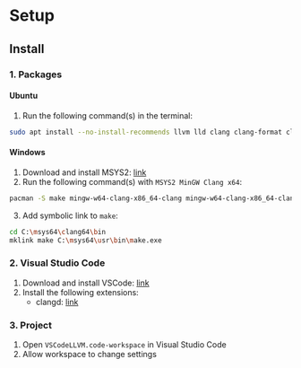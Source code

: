 # Setup

## Install

### 1. Packages

#### Ubuntu

1. Run the following command(s) in the terminal:

```sh
sudo apt install --no-install-recommends llvm lld clang clang-format clang-tidy clangd
```

#### Windows

1. Download and install MSYS2: [link](https://github.com/msys2/msys2-installer/releases/latest)
2. Run the following command(s) with `MSYS2 MinGW Clang x64`:

```sh
pacman -S make mingw-w64-clang-x86_64-clang mingw-w64-clang-x86_64-clang-tools-extra
```

3. Add symbolic link to `make`:

```sh
cd C:\msys64\clang64\bin
mklink make C:\msys64\usr\bin\make.exe
```

### 2. Visual Studio Code

1. Download and install VSCode: [link](https://code.visualstudio.com/download)
2. Install the following extensions:
   - clangd: [link](https://marketplace.visualstudio.com/items?itemName=llvm-vs-code-extensions.vscode-clangd)

### 3. Project

1. Open `VSCodeLLVM.code-workspace` in Visual Studio Code
2. Allow workspace to change settings
